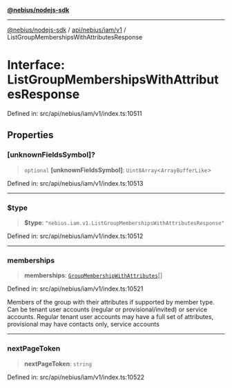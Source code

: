 [**@nebius/nodejs-sdk**](../../../../../README.md)

---

[@nebius/nodejs-sdk](../../../../../README.md) / [api/nebius/iam/v1](../README.md) / ListGroupMembershipsWithAttributesResponse

# Interface: ListGroupMembershipsWithAttributesResponse

Defined in: src/api/nebius/iam/v1/index.ts:10511

## Properties

### \[unknownFieldsSymbol\]?

> `optional` **\[unknownFieldsSymbol\]**: `Uint8Array`\<`ArrayBufferLike`\>

Defined in: src/api/nebius/iam/v1/index.ts:10513

---

### $type

> **$type**: `"nebius.iam.v1.ListGroupMembershipsWithAttributesResponse"`

Defined in: src/api/nebius/iam/v1/index.ts:10512

---

### memberships

> **memberships**: [`GroupMembershipWithAttributes`](GroupMembershipWithAttributes.md)[]

Defined in: src/api/nebius/iam/v1/index.ts:10521

Members of the group with their attributes if supported by member type.
Can be tenant user accounts (regular or provisional/invited) or service accounts.
Regular tenant user accounts may have a full set of attributes, provisional may have contacts only,
service accounts

---

### nextPageToken

> **nextPageToken**: `string`

Defined in: src/api/nebius/iam/v1/index.ts:10522

